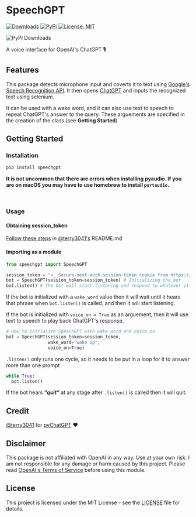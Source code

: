 # SpeechGPT

[![Downloads](https://static.pepy.tech/personalized-badge/speechgpt?period=total&units=international_system&left_color=grey&right_color=red&left_text=Downloads)](https://pepy.tech/project/speechgpt)
[![PyPi](https://img.shields.io/pypi/v/speechgpt.svg)](https://pypi.python.org/pypi/speechgpt)
[![License: MIT](https://img.shields.io/badge/License-MIT-yellow.svg)](https://opensource.org/licenses/MIT)

![PyPI Downloads](https://static.pepy.tech/badge/speechgpt)




A voice interface for OpenAI's ChatGPT 🎙

## Features 

This package detects microphone input and coverts it to text using [Google's Speech Recognition API](https://cloud.google.com/speech-to-text). It then opens [ChatGPT](https://chat.openai.com/chat) and inputs the recognized text using selenium.

It can be used with a wake word, and it can also use text to speech to repeat ChatGPT's answer to the query. These arguements are specified in the creation of the class (see **Getting Started**)


## Getting Started

### Installation
```bash
pip install speechgpt
```

**It is not uncommon that there are errors when installing pyaudio. If you are on macOS you may have to use homebrew to install ```portaudio```.**

<br>

### Usage

#### Obtaining session_token

[Follow these steps](https://github.com/terry3041/pyChatGPT#usage) in [@terry3041's](https://github.com/terry3041) README.md

#### Importing as a module

```python
from speechgpt import SpeechGPT

session_token = "<__Secure-next-auth.session-token cookie from https://chat.openai.com/chat>"
bot = SpeechGPT(session_token=session_token) # Initializing the bot
bot.listen() # The bot will start listening and respond to whatever it is prompted with using ChatGPT
```
If the bot is initialized with a ```wake_word``` value then it will wait until it hears that phrase when ```bot.listen()``` is called, and then it will start listening.

If the bot is initialized with ```voice_on = True``` as an arguement, then it will use text to speech to play back ChatGPT's response.

```python
# How to initialize SpeechGPT with wake_word and voice_on
bot = SpeechGPT(session_token=session_token,
                wake_word="wake up",
                voice_on=True)
```

```.listen()``` only runs one cycle, so it needs to be put in a loop for it to answer more than one prompt

```python
while True:
  bot.listen()
```

If the bot hears ***"quit"*** at any stage after ```.listen()``` is called then it will quit.


## Credit

[@terry3041](https://github.com/terry3041) for [pyChatGPT](https://github.com/terry3041/pyChatGPT) ❤️

## Disclaimer

This package is not affiliated with OpenAI in any way. Use at your own risk. I am not responsible for any damage or harm caused by this project. Please read [OpenAI's Terms of Service](https://beta.openai.com/terms) before using this module.

## License

This project is licensed under the MIT License - see the [LICENSE](LICENSE) file for details.
